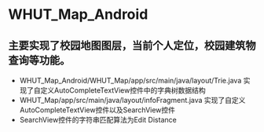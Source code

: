 # WHUT_Map_Android
## 主要实现了校园地图图层，当前个人定位，校园建筑物查询等功能。
- WHUT_Map_Android/WHUT_Map/app/src/main/java/layout/Trie.java 实现了自定义AutoCompleteTextView控件中的字典树数据结构
- WHUT_Map/app/src/main/java/layout/infoFragment.java 实现了自定义AutoCompleteTextView控件以及SearchView控件
- SearchView控件的字符串匹配算法为Edit Distance
